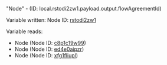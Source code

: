 "Node" - (ID: local.rstodi2zw1.payload.output.flowAgreementId)

Variable written:
Node ID: [rstodi2zw1](../nodes/rstodi2zw1.md)

Variable reads:
* Node (Node ID: [c8p1c19w99](../nodes/c8p1c19w99.md))
* Node (Node ID: [ed4e0aipzr](../nodes/ed4e0aipzr.md))
* Node (Node ID: [xfg1fliupl](../nodes/xfg1fliupl.md))
